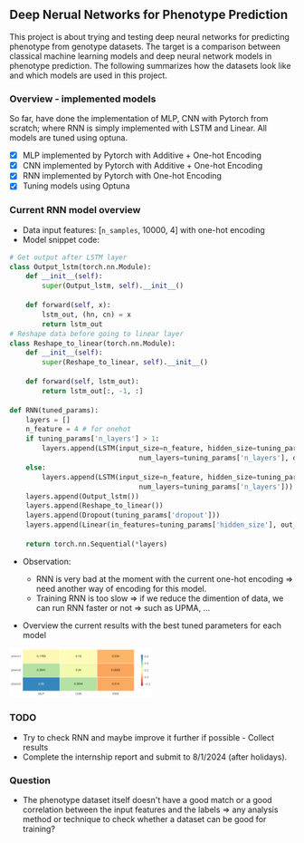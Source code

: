 ## Deep Nerual Networks for Phenotype Prediction

This project is about trying and testing deep neural networks for predicting phenotype from genotype datasets. The target is a comparison between classical machine learning models and deep neural network models in phenotype prediction. The following summarizes how the datasets look like and which models are used in this project.

### Overview - implemented models

So far, have done the implementation of MLP, CNN with Pytorch from scratch; where RNN is simply implemented with LSTM and Linear. All models are tuned using optuna.

- [x] MLP implemented by Pytorch with Additive + One-hot Encoding
- [x] CNN implemented by Pytorch with Additive + One-hot Encoding
- [x] RNN implemented by Pytorch with One-hot Encoding
- [x] Tuning models using Optuna

### Current RNN model overview

* Data input features: [`n_samples`, 10000, 4] with one-hot encoding
* Model snippet code:

```python
# Get output after LSTM layer
class Output_lstm(torch.nn.Module):
    def __init__(self):
        super(Output_lstm, self).__init__()

    def forward(self, x):
        lstm_out, (hn, cn) = x
        return lstm_out
# Reshape data before going to linear layer
class Reshape_to_linear(torch.nn.Module):
    def __init__(self):
        super(Reshape_to_linear, self).__init__()

    def forward(self, lstm_out):
        return lstm_out[:, -1, :]
        
def RNN(tuned_params):
    layers = []
    n_feature = 4 # for onehot
    if tuning_params['n_layers'] > 1:
        layers.append(LSTM(input_size=n_feature, hidden_size=tuning_params['hidden_size'],
                                num_layers=tuning_params['n_layers'], dropout=tuning_params['dropout']))
    else:
        layers.append(LSTM(input_size=n_feature, hidden_size=tuning_params['hidden_size'],
                                num_layers=tuning_params['n_layers']))
    layers.append(Output_lstm())
    layers.append(Reshape_to_linear())
    layers.append(Dropout(tuning_params['dropout']))
    layers.append(Linear(in_features=tuning_params['hidden_size'], out_features=1))

    return torch.nn.Sequential(*layers)
```

* Observation:
    + RNN is very bad at the moment with the current one-hot encoding => need another way of encoding for this model.
    + Training RNN is too slow => if we reduce the dimention of data, we can run RNN faster or not => such as UPMA, ...

* Overview the current results with the best tuned parameters for each model

<img src='./figures/heatmap_heatmap_bestmodel.svg' width=50% height=50% />



### TODO

* Try to check RNN and maybe improve it further if possible - Collect results
* Complete the internship report and submit to 8/1/2024 (after holidays). 

### Question
* The phenotype dataset itself doesn't have a good match or a good correlation between the input features and the labels => any analysis method or technique to check whether a dataset can be good for training?

<!-- * Or, somehow, with a few trials, we can know or can decide better: Should we go further in tuning the model or not? -->








